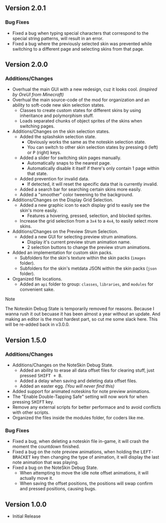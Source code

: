 ## Version 2.0.1
### Bug Fixes
- Fixed a bug when typing special characters that correspond to the special string patterns, will result in an error.
- Fixed a bug where the previously selected skin was prevented while switching to a different page and selecting skins from that page.

## Version 2.0.0
### Additions/Changes
- Overhual the main GUI with a new redesign, cuz it looks cool. _(inspired by OreUI from Minecraft)_
- Overhual the main source-code of the mod for organization and an ability to soft-code new skin selection states.
     - Classes to create custom states for different skins by using inheritance and polymorphism stuff.
     - Loads separated chunks of object sprites of the skins when switching pages.
- Additions/Changes on the skin selection states.
     - Added the splashskin selection state.
          - Obviously works the same as the noteskin selection state.
          - You can switch to other skin selection states by pressing <kbd>O</kbd> (left) or <kbd>P</kbd> (right) keys.
     - Added a slider for switching skin pages manually.
          - Automatically snaps to the nearest page.
          - Automatically disable it itself if there's only contain 1 page within that state.
     - Added prevention for invalid data.
          - If detected, it will reset the specific data that is currently invalid.
     - Added a search bar for searching certain skins more easily.
     - Added a "smoother" color tweening to the background.
- Additions/Changes on the Display Grid Selection.
     - Added a new graphic icon to each display grid to easily see the skin's more easily.
          - Features a hovering, pressed, selection, and blocked sprites.
     - Increase the grid selection from a `3x4` to a `4x4`, to easily select more skins.
- Additions/Changes on the Preview Strum Selection.
     - Added a new GUI for selecting preview strum animations.
          - Display it's current preview strum animation name.
          - 2 selection buttons to change the preview strum animations.
- Added an implementation for custom skin packs.
     - Subfolders for the skin's texture within the skin packs (`images` folder).
     - Subfolders for the skin's metdata JSON within the skin packs (`json` folder).
- Organized file locations.
     - Added an `api` folder to group: `classes`, `libraries`, and `modules` for convenient sake.
     
> [!NOTE]
> The Noteskin Debug State is temporarily removed for reasons. Because I wanna rush it out becuase it has been almost a year without an update. And making an editor is the most hardest part, so cut me some slack here. This will be re-added back in v3.0.0.

## Version 1.5.0
### Additions/Changes
- Additions/Changes on the NoteSkin Debug State.
     - Added an ability to erase all data offset files for clearing stuff, just pressed <kbd>SHIFT + B</kbd>.
     - Added a delay when saving and deleting data offset files.
     - Added an easter egg. _(You will never find this)_
- Added support for animated noteskins for note preview animations.
- The "Enable Double-Tapping Safe" setting will now work for when pressing <kbd>SHIFT</kbd> key.
- Remove any external scripts for better performace and to avoid conflicts with other scripts.
- Organized the files inside the modules folder, for coders like me.

### Bug Fixes
- Fixed a bug, when deleting a noteskin file in-game, it will crash the moment the countdown finished.
- Fixed a bug on the note preview animations, when holding the <kbd>LEFT-BRACKET</kbd> key then changing the type of animation, it will display the last note animation that was playing.
- Fixed a bug on the NoteSkin Debug State.
     - When attempting to move the idle note offset animations, it will actually move it.
     - When saving the offset positions, the positions will swap confirm and pressed positions, causing bugs.

## Version 1.0.0
- Initial Release